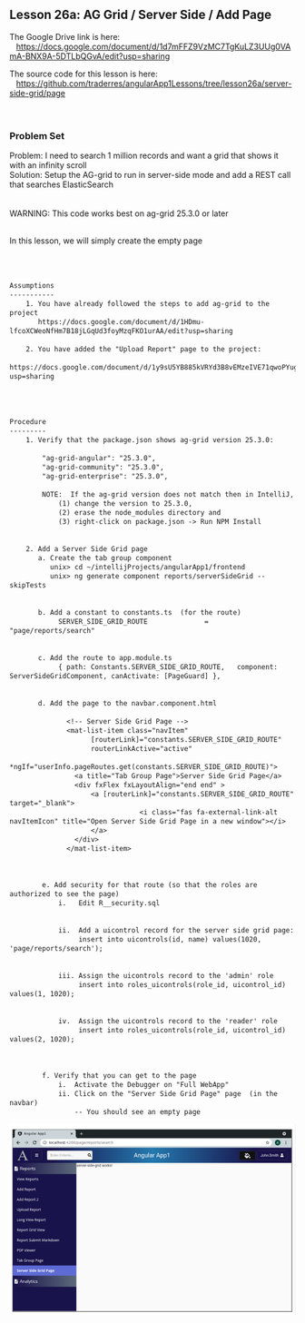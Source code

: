 Lesson 26a:  AG Grid / Server Side / Add Page
---------------------------------------------
The Google Drive link is here:<br>
&nbsp;&nbsp;&nbsp;https://docs.google.com/document/d/1d7mFFZ9VzMC7TgKuLZ3UUg0VAmA-BNX9A-5DTLbQGvA/edit?usp=sharing
      

The source code for this lesson is here:<br>
&nbsp;&nbsp;&nbsp;https://github.com/traderres/angularApp1Lessons/tree/lesson26a/server-side-grid/page
<br>
<br>
<br>

<h3> Problem Set </h3>

Problem:  I need to search 1 million records and want a grid that shows it with an infinity scroll<br>
Solution:  Setup the AG-grid to run in server-side mode and add a REST call that searches ElasticSearch<br>
<br>
<br>
WARNING:  This code works best on ag-grid 25.3.0 or later<br><br>

In this lesson, we will simply create the empty page





<br>
<br>

```
Assumptions
-----------  
    1. You have already followed the steps to add ag-grid to the project
       https://docs.google.com/document/d/1HDmu-lfcoXCWeoNfHm7B18jLGqUd3foyMzqFKO1urAA/edit?usp=sharing

    2. You have added the "Upload Report" page to the project:
       https://docs.google.com/document/d/1y9sU5YB885kVRYd3B8vEMzeIVE71qwoPYug4_en8v5g/edit?usp=sharing




Procedure
---------
    1. Verify that the package.json shows ag-grid version 25.3.0:

        "ag-grid-angular": "25.3.0",
        "ag-grid-community": "25.3.0",
        "ag-grid-enterprise": "25.3.0",
        
        NOTE:  If the ag-grid version does not match then in IntelliJ, 
            (1) change the version to 25.3.0, 
            (2) erase the node_modules directory and 
            (3) right-click on package.json -> Run NPM Install


    2. Add a Server Side Grid page
       a. Create the tab group component
          unix> cd ~/intellijProjects/angularApp1/frontend
          unix> ng generate component reports/serverSideGrid --skipTests


       b. Add a constant to constants.ts  (for the route)
            SERVER_SIDE_GRID_ROUTE          	= "page/reports/search"


       c. Add the route to app.module.ts
            { path: Constants.SERVER_SIDE_GRID_ROUTE,   component: ServerSideGridComponent, canActivate: [PageGuard] },


       d. Add the page to the navbar.component.html

              <!-- Server Side Grid Page -->
              <mat-list-item class="navItem" 
                    [routerLink]="constants.SERVER_SIDE_GRID_ROUTE" 
                    routerLinkActive="active"
                            *ngIf="userInfo.pageRoutes.get(constants.SERVER_SIDE_GRID_ROUTE)">
                <a title="Tab Group Page">Server Side Grid Page</a>
                <div fxFlex fxLayoutAlign="end end" >
                    <a [routerLink]="constants.SERVER_SIDE_GRID_ROUTE" target="_blank">
                                <i class="fas fa-external-link-alt navItemIcon" title="Open Server Side Grid Page in a new window"></i>
                    </a>
                </div>
              </mat-list-item>



        e. Add security for that route (so that the roles are authorized to see the page)
            i.   Edit R__security.sql


            ii.  Add a uicontrol record for the server side grid page:
                 insert into uicontrols(id, name) values(1020, 'page/reports/search');


            iii. Assign the uicontrols record to the 'admin' role
                 insert into roles_uicontrols(role_id, uicontrol_id) values(1, 1020);


            iv.  Assign the uicontrols record to the 'reader' role
                 insert into roles_uicontrols(role_id, uicontrol_id) values(2, 1020);
   


        f. Verify that you can get to the page
            i.  Activate the Debugger on "Full WebApp"
            ii. Click on the "Server Side Grid Page" page  (in the navbar)
                -- You should see an empty page
```
![](./images/lesson26a_image1.png)
